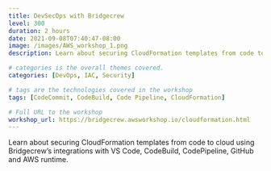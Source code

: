 ```yaml
---
title: DevSecOps with Bridgecrew
level: 300
duration: 2 hours
date: 2021-09-08T07:40:47-08:00
image: /images/AWS_workshop_1.png
description: Learn about securing CloudFormation templates from code to cloud using Bridgecrew’s integrations with VS Code, CodeBuild, CodePipeline, GitHub and AWS runtime. 

# categories is the overall themes covered. 
categories: [DevOps, IAC, Security]

# tags are the technologies covered in the workshop
tags: [CodeCommit, CodeBuild, Code Pipeline, CloudFormation]

# Full URL to the workshop
workshop_url: https://bridgecrew.awsworkshop.io/cloudformation.html
---
```


Learn about securing CloudFormation templates from code to cloud using Bridgecrew’s integrations with VS Code, CodeBuild, CodePipeline, GitHub and AWS runtime.
